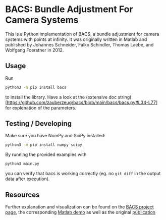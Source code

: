 # BACS: Bundle Adjustment For Camera Systems

This is a Python implementation of BACS, a bundle adjustment for camera systems with points at infinity. It was originally written in Matlab and published by Johannes Schneider, Falko Schindler, Thomas Laebe, and Wolfgang Foerstner in 2012.

## Usage

Run

```bash
python3 -m pip install bacs
```

to install the library. 
Have a look at the (extensive doc string)[https://github.com/zauberzeug/bacs/blob/main/bacs/bacs.py#L34-L77] for explenation of the parameters.

## Testing / Developing

Make sure you have NumPy and SciPy installed:

```bash
python3 -m pip install numpy scipy
```

By running the provided examples with

```bash
python3 main.py
```

you can verify that bacs is working correctly (eg. no `git diff` in the output data after execution).

## Resources

Further explanation and visualization can be found on the [BACS project page](https://www.ipb.uni-bonn.de/data-software/bacs/), the corresponding [Matlab demo](https://www.ipb.uni-bonn.de/html/software/bacs/v0.1/demo-v0.1.html) as well as the original [publication](https://www.isprs-ann-photogramm-remote-sens-spatial-inf-sci.net/I-3/75/2012/isprsannals-I-3-75-2012.pdf)
